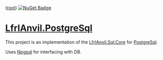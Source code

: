 ﻿([root](https://github.com/CalionVarduk/LfrlAnvil/blob/main/readme.md))
[![NuGet Badge](https://buildstats.info/nuget/LfrlAnvil.PostgreSql)](https://www.nuget.org/packages/LfrlAnvil.PostgreSql/)

# [LfrlAnvil.PostgreSql](https://github.com/CalionVarduk/LfrlAnvil/tree/main/src/LfrlAnvil.Sql/LfrlAnvil.PostgreSql)

This project is an implementation
of the [LfrlAnvil.Sql.Core](https://github.com/CalionVarduk/LfrlAnvil/blob/main/src/LfrlAnvil.Sql/LfrlAnvil.Sql.Core/.docs/readme.md)
for [PostgreSql](https://www.postgresql.org/).

Uses [Npgsql](https://www.nuget.org/packages/Npgsql) for interfacing with DB.
